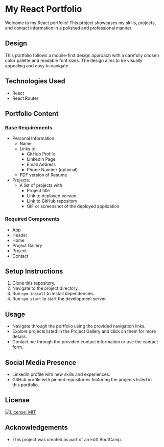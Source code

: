 # My React Portfolio

Welcome to my React portfolio! This project showcases my skills, projects, and contact information in a polished and professional manner.

## Design

This portfolio follows a mobile-first design approach with a carefully chosen color palette and readable font sizes. The design aims to be visually appealing and easy to navigate.

## Technologies Used

- React
- React Router

## Portfolio Content

### Base Requirements

- Personal Information:
  - Name
  - Links to:
    - GitHub Profile
    - LinkedIn Page
    - Email Address
    - Phone Number (optional)
  - PDF version of Resume
- Projects:
  - A list of projects with:
    - Project title
    - Link to deployed version
    - Link to GitHub repository
    - GIF or screenshot of the deployed application

### Required Components

- App
- Header
- Home
- Project Gallery
- Project
- Contact

## Setup Instructions

1. Clone this repository.
2. Navigate to the project directory.
3. Run `npm install` to install dependencies.
4. Run `npm start` to start the development server.

## Usage

- Navigate through the portfolio using the provided navigation links.
- Explore projects listed in the Project Gallery and click on them for more details.
- Contact me through the provided contact information or use the contact form.

## Social Media Presence

- LinkedIn profile with new skills and experiences.
- GitHub profile with pinned repositories featuring the projects listed in this portfolio.

## License

[![License: MIT](https://img.shields.io/badge/License-MIT-yellow.svg)](https://opensource.org/licenses/MIT)

## Acknowledgements

- This project was created as part of an EdX BootCamp.

